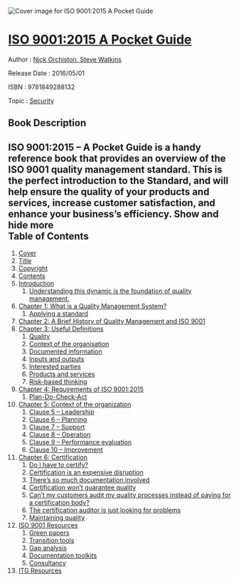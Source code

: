 ![Cover image for ISO 9001:2015 A Pocket Guide](https://imgdetail.ebookreading.net/cover/cover/security/EB9781849288132.jpg)

[ISO 9001:2015 A Pocket Guide](https://ebookreading.net/view/book/ISO+9001%3A2015+A+Pocket+Guide-EB9781849288132_1.html "ISO 9001:2015 A Pocket Guide")
====================================================================================================================

Author : [Nick Orchiston](https://ebookreading.net/search/author/Nick+Orchiston),[ Steve Watkins](https://ebookreading.net/search/author/+Steve+Watkins)

Release Date : 2016/05/01

ISBN : 9781849288132

Topic : [Security](https://ebookreading.net/search/category/security)

Book Description
-----------------

 ISO 9001:2015 &#8211; A Pocket Guide is a handy reference book that provides an overview of the ISO 9001 quality management standard. This is the perfect introduction to the Standard, and will help ensure the quality of your products and services, increase customer satisfaction, and enhance your business&#8217;s efficiency.        Show and hide more                
Table of Contents
-----------------

1. [Cover](https://ebookreading.net/view/book/ISO+9001%3A2015+A+Pocket+Guide-EB9781849288132_1.html)
1. [Title](https://ebookreading.net/view/book/ISO+9001%3A2015+A+Pocket+Guide-EB9781849288132_3.html)
1. [Copyright](https://ebookreading.net/view/book/ISO+9001%3A2015+A+Pocket+Guide-EB9781849288132_4.html)
1. [Contents](https://ebookreading.net/view/book/ISO+9001%3A2015+A+Pocket+Guide-EB9781849288132_6.html)
1. [Introduction](https://ebookreading.net/view/book/ISO+9001%3A2015+A+Pocket+Guide-EB9781849288132_7.html)
    1. [Understanding this dynamic is the foundation of quality management.](https://ebookreading.net/view/book/ISO+9001%3A2015+A+Pocket+Guide-EB9781849288132_7.html#introsec1)
1. [Chapter 1: What is a Quality Management System?](https://ebookreading.net/view/book/ISO+9001%3A2015+A+Pocket+Guide-EB9781849288132_8.html)
    1. [Applying a standard](https://ebookreading.net/view/book/ISO+9001%3A2015+A+Pocket+Guide-EB9781849288132_8.html#ch1sec1)
1. [Chapter 2: A Brief History of Quality Management and ISO 9001](https://ebookreading.net/view/book/ISO+9001%3A2015+A+Pocket+Guide-EB9781849288132_9.html)
1. [Chapter 3: Useful Definitions](https://ebookreading.net/view/book/ISO+9001%3A2015+A+Pocket+Guide-EB9781849288132_10.html)
    1. [Quality](https://ebookreading.net/view/book/ISO+9001%3A2015+A+Pocket+Guide-EB9781849288132_10.html#ch3sec1)
    1. [Context of the organisation](https://ebookreading.net/view/book/ISO+9001%3A2015+A+Pocket+Guide-EB9781849288132_10.html#ch3sec2)
    1. [Documented information](https://ebookreading.net/view/book/ISO+9001%3A2015+A+Pocket+Guide-EB9781849288132_10.html#ch3sec3)
    1. [Inputs and outputs](https://ebookreading.net/view/book/ISO+9001%3A2015+A+Pocket+Guide-EB9781849288132_10.html#ch3sec4)
    1. [Interested parties](https://ebookreading.net/view/book/ISO+9001%3A2015+A+Pocket+Guide-EB9781849288132_10.html#ch3sec5)
    1. [Products and services](https://ebookreading.net/view/book/ISO+9001%3A2015+A+Pocket+Guide-EB9781849288132_10.html#ch3sec6)
    1. [Risk-based thinking](https://ebookreading.net/view/book/ISO+9001%3A2015+A+Pocket+Guide-EB9781849288132_10.html#ch3sec7)
1. [Chapter 4: Requirements of ISO 9001:2015](https://ebookreading.net/view/book/ISO+9001%3A2015+A+Pocket+Guide-EB9781849288132_11.html)
    1. [Plan-Do-Check-Act](https://ebookreading.net/view/book/ISO+9001%3A2015+A+Pocket+Guide-EB9781849288132_11.html#ch4sec1)
1. [Chapter 5: Context of the organization](https://ebookreading.net/view/book/ISO+9001%3A2015+A+Pocket+Guide-EB9781849288132_12.html)
    1. [Clause 5 – Leadership](https://ebookreading.net/view/book/ISO+9001%3A2015+A+Pocket+Guide-EB9781849288132_12.html#ch5sec1)
    1. [Clause 6 – Planning](https://ebookreading.net/view/book/ISO+9001%3A2015+A+Pocket+Guide-EB9781849288132_12.html#ch5sec2)
    1. [Clause 7 – Support](https://ebookreading.net/view/book/ISO+9001%3A2015+A+Pocket+Guide-EB9781849288132_12.html#ch5sec3)
    1. [Clause 8 – Operation](https://ebookreading.net/view/book/ISO+9001%3A2015+A+Pocket+Guide-EB9781849288132_12.html#ch5sec4)
    1. [Clause 9 – Performance evaluation](https://ebookreading.net/view/book/ISO+9001%3A2015+A+Pocket+Guide-EB9781849288132_12.html#ch5sec5)
    1. [Clause 10 – Improvement](https://ebookreading.net/view/book/ISO+9001%3A2015+A+Pocket+Guide-EB9781849288132_12.html#ch5sec6)
1. [Chapter 6: Certification](https://ebookreading.net/view/book/ISO+9001%3A2015+A+Pocket+Guide-EB9781849288132_13.html)
    1. [Do I have to certify?](https://ebookreading.net/view/book/ISO+9001%3A2015+A+Pocket+Guide-EB9781849288132_13.html#ch6sec1)
    1. [Certification is an expensive disruption](https://ebookreading.net/view/book/ISO+9001%3A2015+A+Pocket+Guide-EB9781849288132_13.html#ch6sec2)
    1. [There’s so much documentation involved](https://ebookreading.net/view/book/ISO+9001%3A2015+A+Pocket+Guide-EB9781849288132_13.html#ch6sec3)
    1. [Certification won’t guarantee quality](https://ebookreading.net/view/book/ISO+9001%3A2015+A+Pocket+Guide-EB9781849288132_13.html#ch6sec4)
    1. [Can’t my customers audit my quality processes instead of paying for a certification body?](https://ebookreading.net/view/book/ISO+9001%3A2015+A+Pocket+Guide-EB9781849288132_13.html#ch6sec5)
    1. [The certification auditor is just looking for problems](https://ebookreading.net/view/book/ISO+9001%3A2015+A+Pocket+Guide-EB9781849288132_13.html#ch6sec6)
    1. [Maintaining quality](https://ebookreading.net/view/book/ISO+9001%3A2015+A+Pocket+Guide-EB9781849288132_13.html#ch6sec7)
1. [ISO 9001 Resources](https://ebookreading.net/view/book/ISO+9001%3A2015+A+Pocket+Guide-EB9781849288132_14.html)
    1. [Green papers](https://ebookreading.net/view/book/ISO+9001%3A2015+A+Pocket+Guide-EB9781849288132_14.html#isosec1)
    1. [Transition tools](https://ebookreading.net/view/book/ISO+9001%3A2015+A+Pocket+Guide-EB9781849288132_14.html#isosec2)
    1. [Gap analysis](https://ebookreading.net/view/book/ISO+9001%3A2015+A+Pocket+Guide-EB9781849288132_14.html#isosec3)
    1. [Documentation toolkits](https://ebookreading.net/view/book/ISO+9001%3A2015+A+Pocket+Guide-EB9781849288132_14.html#isosec4)
    1. [Consultancy](https://ebookreading.net/view/book/ISO+9001%3A2015+A+Pocket+Guide-EB9781849288132_14.html#isosec5)
1. [ITG Resources](https://ebookreading.net/view/book/ISO+9001%3A2015+A+Pocket+Guide-EB9781849288132_15.html)
